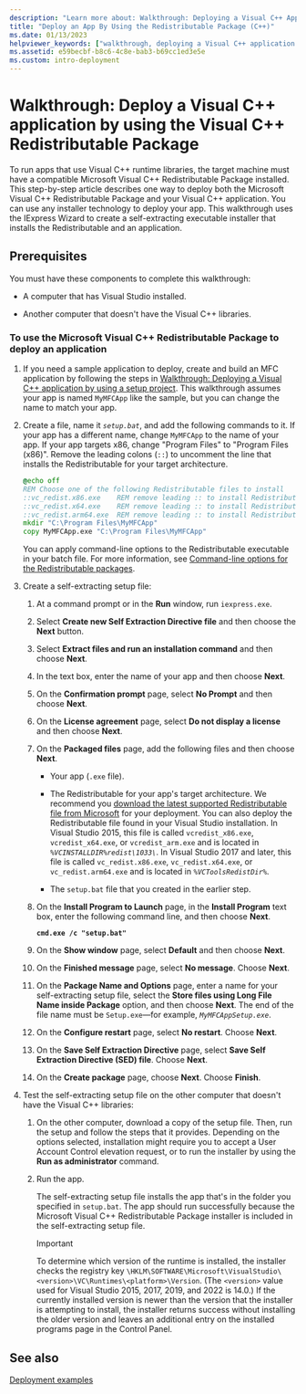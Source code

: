 ```yaml
---
description: "Learn more about: Walkthrough: Deploying a Visual C++ Application By Using the Visual C++ Redistributable Package"
title: "Deploy an App By Using the Redistributable Package (C++)"
ms.date: 01/13/2023
helpviewer_keywords: ["walkthrough, deploying a Visual C++ application by using the redistributable package"]
ms.assetid: e59becbf-b8c6-4c8e-bab3-b69cc1ed3e5e
ms.custom: intro-deployment
---
```

# Walkthrough: Deploy a Visual C++ application by using the Visual C++ Redistributable Package

To run apps that use Visual C++ runtime libraries, the target machine must have a compatible Microsoft Visual C++ Redistributable Package installed. This step-by-step article describes one way to deploy both the Microsoft Visual C++ Redistributable Package and your Visual C++ application. You can use any installer technology to deploy your app. This walkthrough uses the IExpress Wizard to create a self-extracting executable installer that installs the Redistributable and an application.

## Prerequisites

You must have these components to complete this walkthrough:

- A computer that has Visual Studio installed.

- Another computer that doesn't have the Visual C++ libraries.

### To use the Microsoft Visual C++ Redistributable Package to deploy an application

1. If you need a sample application to deploy, create and build an MFC application by following the steps in [Walkthrough: Deploying a Visual C++ application by using a setup project](walkthrough-deploying-a-visual-cpp-application-by-using-a-setup-project.md). This walkthrough assumes your app is named `MyMFCApp` like the sample, but you can change the name to match your app.

1. Create a file, name it *`setup.bat`*, and add the following commands to it. If your app has a different name, change `MyMFCApp` to the name of your app. If your app targets x86, change "Program Files" to "Program Files (x86)". Remove the leading colons (`::`) to uncomment the line that installs the Redistributable for your target architecture.

    ```cmd
    @echo off
    REM Choose one of the following Redistributable files to install
    ::vc_redist.x86.exe    REM remove leading :: to install Redistributable for x86
    ::vc_redist.x64.exe    REM remove leading :: to install Redistributable for x64
    ::vc_redist.arm64.exe  REM remove leading :: to install Redistributable for ARM64
    mkdir "C:\Program Files\MyMFCApp"
    copy MyMFCApp.exe "C:\Program Files\MyMFCApp"
    ```

   You can apply command-line options to the Redistributable executable in your batch file. For more information, see [Command-line options for the Redistributable packages](./redistributing-visual-cpp-files.md#command-line-options-for-the-redistributable-packages).

1. Create a self-extracting setup file:

   1. At a command prompt or in the **Run** window, run `iexpress.exe`.

   1. Select **Create new Self Extraction Directive file** and then choose the **Next** button.

   1. Select **Extract files and run an installation command** and then choose **Next**.

   1. In the text box, enter the name of your app and then choose **Next**.

   1. On the **Confirmation prompt** page, select **No Prompt** and then choose **Next**.

   1. On the **License agreement** page, select **Do not display a license** and then choose **Next**.

   1. On the **Packaged files** page, add the following files and then choose **Next**.

      - Your app (`.exe` file).

      - The Redistributable for your app's target architecture. We recommend you [download the latest supported Redistributable file from Microsoft](latest-supported-vc-redist.md) for your deployment. You can also deploy the Redistributable file found in your Visual Studio installation. In Visual Studio 2015, this file is called `vcredist_x86.exe`, `vcredist_x64.exe`, or `vcredist_arm.exe` and is located in *`%VCINSTALLDIR%redist\1033\`*. In Visual Studio 2017 and later, this file is called `vc_redist.x86.exe`, `vc_redist.x64.exe`, or `vc_redist.arm64.exe` and is located in *`%VCToolsRedistDir%`*.

      - The `setup.bat` file that you created in the earlier step.

   1. On the **Install Program to Launch** page, in the **Install Program** text box, enter the following command line, and then choose **Next**.

      **`cmd.exe /c "setup.bat"`**

   1. On the **Show window** page, select **Default** and then choose **Next**.

   1. On the **Finished message** page, select **No message**. Choose **Next**.

   1. On the **Package Name and Options** page, enter a name for your self-extracting setup file, select the **Store files using Long File Name inside Package** option, and then choose **Next**. The end of the file name must be `Setup.exe`—for example, *`MyMFCAppSetup.exe`*.

   1. On the **Configure restart** page, select **No restart**. Choose **Next**.

   1. On the **Save Self Extraction Directive** page, select **Save Self Extraction Directive (SED) file**. Choose **Next**.

   1. On the **Create package** page, choose **Next**. Choose **Finish**.

1. Test the self-extracting setup file on the other computer that doesn't have the Visual C++ libraries:

   1. On the other computer, download a copy of the setup file. Then, run the setup and follow the steps that it provides. Depending on the options selected, installation might require you to accept a User Account Control elevation request, or to run the installer by using the **Run as administrator** command.

   1. Run the app.

      The self-extracting setup file installs the app that's in the folder you specified in `setup.bat`. The app should run successfully because the Microsoft Visual C++ Redistributable Package installer is included in the self-extracting setup file.

      > [!IMPORTANT]
      > To determine which version of the runtime is installed, the installer checks the registry key `\HKLM\SOFTWARE\Microsoft\VisualStudio\<version>\VC\Runtimes\<platform>\Version`. (The `<version>` value used for Visual Studio 2015, 2017, 2019, and 2022 is 14.0.) If the currently installed version is newer than the version that the installer is attempting to install, the installer returns success without installing the older version and leaves an additional entry on the installed programs page in the Control Panel.

## See also

[Deployment examples](deployment-examples.md)
